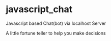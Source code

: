 # javascript_chat
Javascript based Chat(bot) via localhost Server

A little fortune teller to help you make decisions